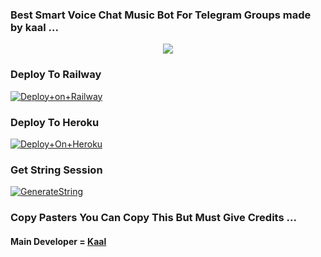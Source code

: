 ### Best Smart Voice Chat Music Bot For Telegram Groups made by kaal ...


<p align="center"><a href="https://t.me/ITS_HEAVEN_KING"><img src="https://telegra.ph/file/b911090d70bf276085778.jpg"></a></p>




### Deploy To Railway

[![Deploy+on+Railway](https://railway.app/button.svg)](https://railway.app/new/template?template=https://github.com/CandyMusic/AlishaMusicPlayer&envs=API_ID,API_HASH,BOT_TOKEN,STRING_SESSION)


### Deploy To Heroku

[![Deploy+On+Heroku](https://www.herokucdn.com/deploy/button.svg)](https://heroku.com/deploy?template=https://github.com/KAAL-TORNADO/KAAL-TORNADO-MUSIC-BOT)



### Get String Session

[![GenerateString](https://img.shields.io/badge/repl.it-generateString-yellowgreen)](https://t.me/SessionGeneratorBot)



### Copy Pasters You Can Copy This But Must Give Credits ...

#### Main Developer = [Kaal](https://t.me/ITS_HEAVEN_KING)
